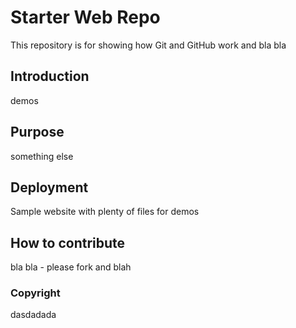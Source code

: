 # Starter Web Repo

This repository is for showing how Git and GitHub work and bla bla

## Introduction

demos

## Purpose

something else

## Deployment

Sample website with plenty of files for demos

## How to contribute

bla bla - please fork and blah

### Copyright

dasdadada
